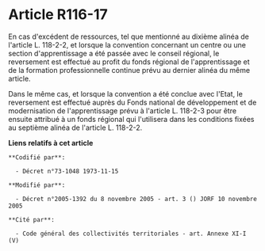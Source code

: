 # Article R116-17

En cas d'excédent de ressources, tel que mentionné au dixième alinéa de l'article L. 118-2-2, et lorsque la convention
concernant un centre ou une section d'apprentissage a été passée avec le conseil régional, le reversement est effectué au
profit du fonds régional de l'apprentissage et de la formation professionnelle continue prévu au dernier alinéa du même
article.

Dans le même cas, et lorsque la convention a été conclue avec l'Etat, le reversement est effectué auprès du Fonds national de
développement et de modernisation de l'apprentissage prévu à l'article L. 118-2-3 pour être ensuite attribué à un fonds
régional qui l'utilisera dans les conditions fixées au septième alinéa de l'article L. 118-2-2.

**Liens relatifs à cet article**

	**Codifié par**:

	  - Décret n°73-1048 1973-11-15

	**Modifié par**:

	  - Décret n°2005-1392 du 8 novembre 2005 - art. 3 () JORF 10 novembre 2005

	**Cité par**:

	  - Code général des collectivités territoriales - art. Annexe XI-I (V)
